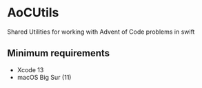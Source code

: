 # AoCUtils

Shared Utilities for working with Advent of Code problems in swift

## Minimum requirements
- Xcode 13
- macOS Big Sur (11)
